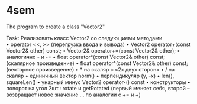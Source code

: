 # 4sem
The program to create a class "Vector2"

Task:
Реализовать класс Vector2 со следующиеми методами</br>
• operator <<, >> (перегрузка ввода и вывода)
• Vector2 operator+(const Vector2& other) const;
• Vector2& operator+=(const Vector2& other);
• аналогично - и -=
• float operator*(const Vector2& other) const; (скалярное произведение)
• float operator^(const Vector2& other) const; (векторное произведение)
• * на скаляр с «2х двух сторон»
• / на скаляр
• единичный вектор norm()
• перпендикуляр (y, -x)
• len(), squareLen()
• унарный минус Vector2 operator-() const
• конструкторы
• поворот на угол 2шт.: rotate и getRotated (первый меняет себя, второй –
возвращает новое значение … по аналогии с += и +)
